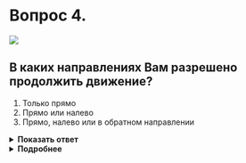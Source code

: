 # Вопрос 4.

![](https://s.drom.ru/i24228/pdd/tickets/2016/1543885261.jpg)

## В каких направлениях Вам разрешено продолжить движение?

1. Только прямо
2. Прямо или налево
3. Прямо, налево или в обратном направлении

<details>
<summary><b>Показать ответ</b></summary>
Правильный ответ: 2
</details>
<details>
<summary><b>Подробнее</b></summary>
Со средней полосы, над которой расположен знак 5.15.2 «Направления движения по полосе», разрешается движение прямо и поворот налево. Разворот был бы разрешён в случае расположения ТС на крайней левой полосе.
(«Дорожные знаки»)
</details>